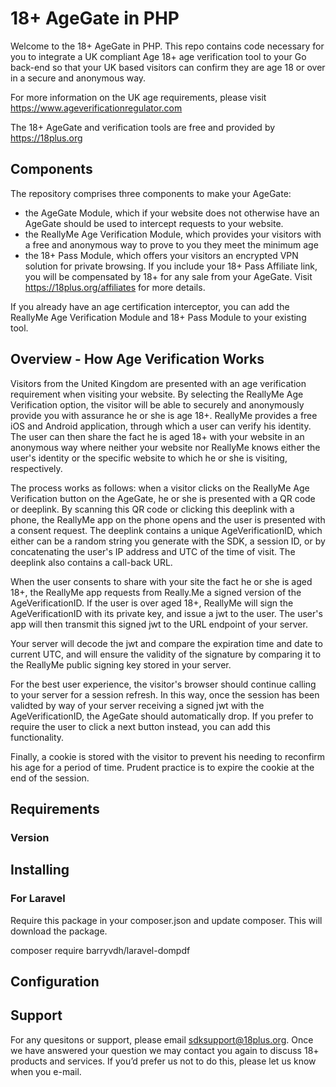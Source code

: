 # 18+ AgeGate in PHP

Welcome to the 18+ AgeGate in PHP.  This repo contains code necessary for you to integrate a UK compliant Age 18+ age verification tool to your Go back-end so that your UK based visitors can confirm they are age 18 or over in a secure and anonymous way.

For more information on the UK age requirements, please visit https://www.ageverificationregulator.com

The 18+ AgeGate and verification tools are free and provided by https://18plus.org

## Components

The repository comprises three components to make your AgeGate:

- the AgeGate Module, which if your website does not otherwise have an AgeGate should be used to intercept requests to your website.
- the ReallyMe Age Verification Module, which provides your visitors with a free and anonymous way to prove to you they meet the minimum age
- the 18+ Pass Module, which offers your visitors an encrypted VPN solution for private browsing.   If you include your 18+ Pass Affiliate link, you will be compensated by 18+ for any sale from your AgeGate.  Visit https://18plus.org/affiliates for more details.

If you already have an age certification interceptor, you can add the ReallyMe Age Verification Module and 18+ Pass Module to your existing tool.

## Overview - How Age Verification Works

Visitors from the United Kingdom are presented with an age verification requirement when visiting your website.  By selecting the ReallyMe Age Verification option, the visitor will be able to securely and anonymously provide you with assurance he or she is age 18+.
ReallyMe provides a free iOS and Android application, through which a user can verify his identity.  The user can then share the fact he is aged 18+ with your website in an anonymous way where neither your website nor ReallyMe knows either the user's identity or the specific website to which he or she is visiting, respectively.

The process works as follows:  when a visitor clicks on the ReallyMe Age Verification button on the AgeGate, he or she is presented with a QR code or deeplink.  By scanning this QR code or clicking this deeplink with a phone, the ReallyMe app on the phone opens and the user is presented with a consent request.  The deeplink contains a unique AgeVerificationID, which either can be a random string you generate with the SDK, a session ID, or by concatenating the user's IP address and UTC of the time of visit.  The deeplink also contains a call-back URL.

When the user consents to share with your site the fact he or she is aged 18+, the ReallyMe app requests from Really.Me a signed version of the AgeVerificationID.  If the user is over aged 18+, ReallyMe will sign the AgeVerificationID with its private key, and issue a jwt to the user.  The user's app will then transmit this signed jwt to the URL endpoint of your server.

Your server will decode the jwt and compare the expiration time and date to current UTC, and will ensure the validity of the signature by comparing it to the ReallyMe public signing key stored in your server.

For the best user experience, the visitor's browser should continue calling to your server for a session refresh.  In this way, once the session has been validted by way of your server receiving a signed jwt with the AgeVerificationID, the AgeGate should automatically drop.
If you prefer to require the user to click a next button instead, you can add this functionality.

Finally, a cookie is stored with the visitor to prevent his needing to reconfirm his age for a period of time.  Prudent practice is to expire the cookie at the end of the session.

## Requirements

### Version

## Installing

### For Laravel
Require this package in your composer.json and update composer. This will download the package.

composer require barryvdh/laravel-dompdf

## Configuration

## Support

For any quesitons or support, please email sdksupport@18plus.org.  Once we have answered your question we may contact you again to discuss 18+ products and services. If you’d prefer us not to do this, please let us know when you e-mail.




